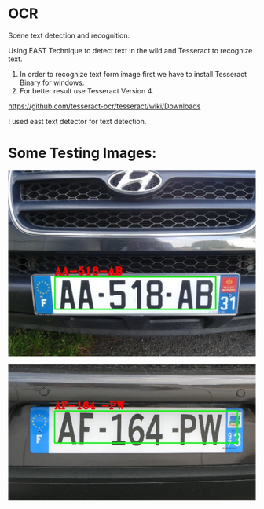 # OCR
Scene text detection and recognition:
  
  Using EAST Technique to detect text in the wild and Tesseract to recognize text.
  1. In order to recognize text form image first we have to install Tesseract Binary for windows.
  2. For better result use Tesseract Version 4.
  
  https://github.com/tesseract-ocr/tesseract/wiki/Downloads
  
  I used east text detector for text detection.
 
 # Some Testing Images:
 
![alt text](https://github.com/cvkworld/OCR/blob/master/licence_plate1_test/test09.jpg)


![alt text](https://github.com/cvkworld/OCR/blob/master/licence_plate1_test/test04.jpg)

